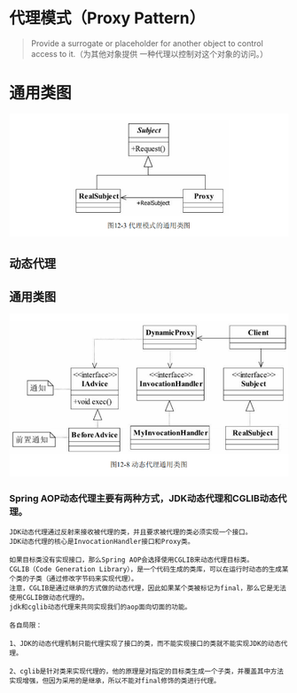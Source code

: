 # 代理模式（Proxy Pattern）
> Provide a surrogate or placeholder for another object to control access to it.（为其他对象提供
  一种代理以控制对这个对象的访问。）

# 通用类图
![Alt text](proxy.png "代理模式 类图")

## 动态代理

## 通用类图
![Alt text](dynamic-proxy.png "动态代理 类图")

### Spring AOP动态代理主要有两种方式，JDK动态代理和CGLIB动态代理。
```
JDK动态代理通过反射来接收被代理的类，并且要求被代理的类必须实现一个接口。
JDK动态代理的核心是InvocationHandler接口和Proxy类。

如果目标类没有实现接口，那么Spring AOP会选择使用CGLIB来动态代理目标类。
CGLIB（Code Generation Library），是一个代码生成的类库，可以在运行时动态的生成某个类的子类（通过修改字节码来实现代理）。
注意，CGLIB是通过继承的方式做的动态代理，因此如果某个类被标记为final，那么它是无法使用CGLIB做动态代理的。
jdk和cglib动态代理来共同实现我们的aop面向切面的功能。

各自局限：

1、JDK的动态代理机制只能代理实现了接口的类，而不能实现接口的类就不能实现JDK的动态代理。

2、cglib是针对类来实现代理的，他的原理是对指定的目标类生成一个子类，并覆盖其中方法实现增强，但因为采用的是继承，所以不能对final修饰的类进行代理。
```
